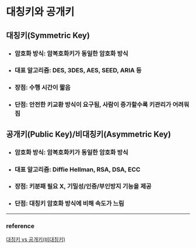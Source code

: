 # 대칭키와 공개키

## 대칭키(Symmetric Key)

* ### 암호화 방식: 암복호화키가 동일한 암호화 방식
* ### 대표 알고리즘: DES, 3DES, AES, SEED, ARIA 등
* ### 장점: 수행 시간이 짧음
* ### 단점: 안전한 키교환 방식이 요구됨, 사람이 증가할수록 키관리가 어려워짐

## 공개키(Public Key)/비대칭키(Asymmetric Key)

* ### 암호화 방식: 암복호화키가 동일한 암호화 방식
* ### 대표 알고리즘: Diffie Hellman, RSA, DSA, ECC
* ### 장점: 키분패 필요 X, 기밀성/인증/부인방지 기능을 제공
* ### 단점: 대칭키 암호화 방식에 비해 속도가 느림


---
### reference
[대칭키 vs 공개키(비대칭키)](https://velog.io/@gs0351/%EB%8C%80%EC%B9%AD%ED%82%A4-vs-%EA%B3%B5%EA%B0%9C%ED%82%A4%EB%B9%84%EB%8C%80%EC%B9%AD%ED%82%A4)